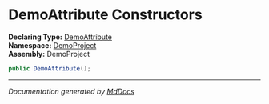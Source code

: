 ﻿<!--  
 =================================================================   
   Auto-Generated:   
   The contents of this file were generated by a tool.  
   Changes to this file may be list if the file is regenerated  
 =================================================================   
-->

# DemoAttribute Constructors

**Declaring Type:** [DemoAttribute](../index.md)  
**Namespace:** [DemoProject](../../index.md)  
**Assembly:** DemoProject

```csharp
public DemoAttribute();
```
___

*Documentation generated by [MdDocs](https://github.com/ap0llo/mddocs)*
